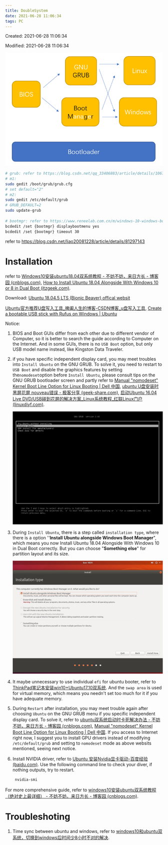 ```yaml
---
title: DoubleSystem
date: 2021-06-28 11:06:34
tags: PC
---
```


Created: 2021-06-28 11:06:34

Modified: 2021-06-28 11:06:34

<!--more-->

![image-20220130150756058](DoubleSystem/image-20220130150756058.png)

```bash
# grub: refer to https://blog.csdn.net/qq_33406883/article/details/106708621
# m1:
sudo gedit /boot/grub/grub.cfg
# set default="2"
# m2:
sudo gedit /etc/default/grub
# GRUB_DEFAULT=2
sudo update-grub

# bootmgr: refer to https://www.reneelab.com.cn/m/windows-10-windows-boot-manager.html
bcdedit /set {bootmgr} displaybootmenu yes
bcdedit /set {bootmgr} timeout 30
```

refer to https://blog.csdn.net/liao20081228/article/details/81297143

# Installation

refer to [Windows10安装ubuntu18.04双系统教程 - 不妨不妨，来日方长 - 博客园 (cnblogs.com)](https://www.cnblogs.com/masbay/p/11627727.html), [How to Install Ubuntu 18.04 Alongside With Windows 10 or 8 in Dual Boot (itzgeek.com)](https://www.itzgeek.com/how-tos/linux/ubuntu-how-tos/how-to-install-ubuntu-18-04-alongside-with-windows-10-or-8-in-dual-boot.html).

Download: [Ubuntu 18.04.5 LTS (Bionic Beaver) offical websit](https://releases.ubuntu.com/18.04.5/)

[Ubuntu官方推荐U盘写入工具_捭阖人生的博客-CSDN博客_u盘写入工具](https://blog.csdn.net/xl_1851252/article/details/83545511), [Create a bootable USB stick with Rufus on Windows | Ubuntu](https://ubuntu.com/tutorials/create-a-usb-stick-on-windows)

Notice: 

1. BIOS and Boot GUIs differ from each other due to different vendor of Computer, so it is better to search the guide according to Computer on the Internet. And in some GUIs, there is no `USB Boot` option, but only USB model name instead, like Kingston Data Traveler.

2. if you have specific independent display card, you may meet troubles into `Install Ubuntu` on the GNU GRUB. To solve it, you need to restart to `USB Boot` and disable the graphics features by setting the`nomodeset`option before `Install Ubuntu`, please consult tips on the GNU GRUB bootloader screen and partly refer to [Manual "nomodeset" Kernel Boot Line Option for Linux Booting | Dell 中国](https://www.dell.com/support/kbdoc/zh-cn/000123893/manual-nomodeset-kernel-boot-line-option-for-linux-booting?lang=en), [ubuntu U盘安装时黑屏花屏 nouveau错误 - 极客分享 (geek-share.com)](https://www.geek-share.com/detail/2718521163.html), [启动Ubuntu 16.04 Live DVD/USB碰到花屏的解决方案_Linux系统教程_红联Linux门户 (linuxdiyf.com)](https://www.linuxdiyf.com/linux/20266.html).
   
   ![grub boot screen](DoubleSystem/grub%20boot%20screen.png)

3. During `Install Ubuntu`, there is a step called `installation type`, where there is a option ''**Install Ubuntu alongside Windows Boot Manager**", which means you now Install Ubuntu 18.04 Alongside With Windows 10 in Dual Boot correctly. But you can choose "**Something else**" for partition layout and its size.
   
   ![Install Ubuntu alongside Windows Boot Manager](DoubleSystem/Install%20Ubuntu%20alongside%20Windows%20Boot%20Manager.png)

4. It maybe unnecessary to use individual `efi` for ubuntu booter, refer to [ThinkPad笔记本安装win10+Ubuntu17.10双系统](https://blog.csdn.net/weixin_39450145/article/details/82940745?utm_source=app&app_version=4.13.0&code=app_1562916241&uLinkId=usr1mkqgl919blen). And the `swap area` is used for virtual memory, which means you needn't set too much for it if you have adequate memory.

5. During `Restart` after installation, you may meet trouble again after choosing `Ubuntu` on the GNU GRUB menu if you specific independent display card. To solve it, refer to [ubuntu双系统启动时卡死解决办法 - 不妨不妨，来日方长 - 博客园 (cnblogs.com)](https://www.cnblogs.com/masbay/p/10718514.html), [Manual "nomodeset" Kernel Boot Line Option for Linux Booting | Dell 中国](https://www.dell.com/support/kbdoc/zh-cn/000123893/manual-nomodeset-kernel-boot-line-option-for-linux-booting?lang=en). If you access to Internet right now, I suggest you to install GPU drivers instead of modifying `/etc/default/grub` and setting to `nomodeset` mode as above websits mentioned, seeing next notice.

6. Install NVIDIA driver, refer to [Ubuntu 安装Nvidia显卡驱动-百度经验 (baidu.com)](https://jingyan.baidu.com/article/7e440953e161436ec0e2efb3.html?qq-pf-to=pcqq.c2c). Use the following command line to check your diver, if nothing outputs, try to restart.
   
   ```bash
    nvidia-smi
   ```

For more comprehensive guide, refer to [windows10安装ubuntu双系统教程（绝对史上最详细） - 不妨不妨，来日方长 - 博客园 (cnblogs.com)](https://www.cnblogs.com/masbay/p/10745170.html).

# Troubleshoting

1. Time sync between ubuntu and windows, refer to [windows10和ubuntu双系统，切换到windows后时间少8小时不对的解决](https://www.cnblogs.com/arxive/p/13198291.html).

